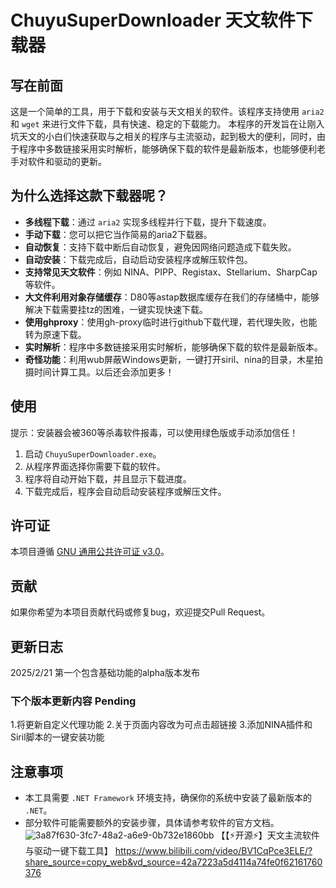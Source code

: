 # ChuyuSuperDownloader 天文软件下载器
## 写在前面
这是一个简单的工具，用于下载和安装与天文相关的软件。该程序支持使用 `aria2` 和 `wget` 来进行文件下载，具有快速、稳定的下载能力。
本程序的开发旨在让刚入坑天文的小白们快速获取与之相关的程序与主流驱动，起到极大的便利，同时，由于程序中多数链接采用实时解析，能够确保下载的软件是最新版本，也能够便利老手对软件和驱动的更新。
## 为什么选择这款下载器呢？

- **多线程下载**：通过 `aria2` 实现多线程并行下载，提升下载速度。
- **手动下载**：您可以把它当作简易的aria2下载器。
- **自动恢复**：支持下载中断后自动恢复，避免因网络问题造成下载失败。
- **自动安装**：下载完成后，自动启动安装程序或解压软件包。
- **支持常见天文软件**：例如 NINA、PIPP、Registax、Stellarium、SharpCap 等软件。
- **大文件利用对象存储缓存**：D80等astap数据库缓存在我们的存储桶中，能够解决下载需要挂tz的困难，一键实现快速下载。
- **使用ghproxy**：使用gh-proxy临时进行github下载代理，若代理失败，也能转为原速下载。
- **实时解析**：程序中多数链接采用实时解析，能够确保下载的软件是最新版本。
- **奇怪功能**：利用wub屏蔽Windows更新，一键打开siril、nina的目录，木星拍摄时间计算工具。以后还会添加更多！

## 使用
提示：安装器会被360等杀毒软件报毒，可以使用绿色版或手动添加信任！
1. 启动 `ChuyuSuperDownloader.exe`。
2. 从程序界面选择你需要下载的软件。
3. 程序将自动开始下载，并且显示下载进度。
4. 下载完成后，程序会自动启动安装程序或解压文件。

## 许可证

本项目遵循 [GNU 通用公共许可证 v3.0](https://www.gnu.org/licenses/gpl-3.0.html)。

## 贡献

如果你希望为本项目贡献代码或修复bug，欢迎提交Pull Request。

## 更新日志
2025/2/21 第一个包含基础功能的alpha版本发布

### 下个版本更新内容 Pending
1.将更新自定义代理功能
2.关于页面内容改为可点击超链接
3.添加NINA插件和Siril脚本的一键安装功能

## 注意事项

- 本工具需要 `.NET Framework` 环境支持，确保你的系统中安装了最新版本的 `.NET`。
- 部分软件可能需要额外的安装步骤，具体请参考软件的官方文档。
  ![3a87f630-3fc7-48a2-a6e9-0b732e1860bb](https://github.com/user-attachments/assets/4ab2c791-5cc6-47f6-b6a7-48dece436d8a)
  【【⚡开源⚡】天文主流软件与驱动一键下载工具】 https://www.bilibili.com/video/BV1CqPce3ELE/?share_source=copy_web&vd_source=42a7223a5d4114a74fe0f62161760376
